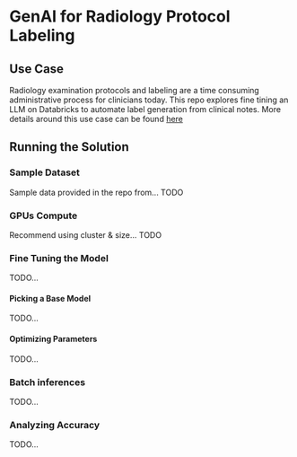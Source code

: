 # GenAI for Radiology Protocol Labeling

## Use Case 

Radiology examination protocols and labeling are a time consuming administrative process for clinicians today. This repo explores fine tining an LLM on Databricks to automate label generation from clinical notes. More details around this use case can be found [here](https://www.ncbi.nlm.nih.gov/pmc/articles/PMC8861685/)

## Running the Solution

### Sample Dataset

Sample data provided in the repo from... TODO

### GPUs Compute 

Recommend using cluster & size... TODO

### Fine Tuning the Model

TODO...

#### Picking a Base Model 

TODO...

#### Optimizing Parameters 

TODO...

### Batch inferences

TODO... 

### Analyzing Accuracy 

TODO... 
